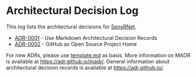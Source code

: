 # Architectural Decision Log

This log lists the architectural decisions for [SensRNet](https://kadaster-labs.github.io/sensrnet-home/).

<!-- adrlog -- Regenerate the content by using "adr-log -i". You can install it via "npm install -g adr-log" -->

* [ADR-0001](0001-use-markdown-architectural-decision-records.md) - Use Markdown Architectural Decision Records
* [ADR-0002](0002-github-as-open-source-project-home.md) - GitHub as Open Source Project Home

<!-- adrlogstop -->

For new ADRs, please use [template.md](template.md) as basis.
More information on MADR is available at <https://adr.github.io/madr/>.
General information about architectural decision records is available at <https://adr.github.io/>.
